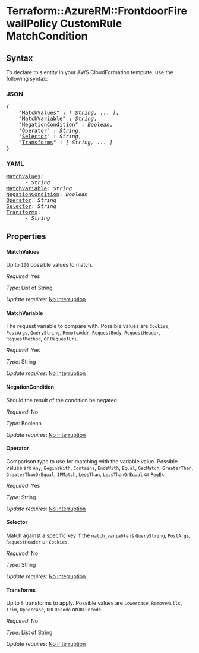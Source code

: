 # Terraform::AzureRM::FrontdoorFirewallPolicy CustomRule MatchCondition

## Syntax

To declare this entity in your AWS CloudFormation template, use the following syntax:

### JSON

<pre>
{
    "<a href="#matchvalues" title="MatchValues">MatchValues</a>" : <i>[ String, ... ]</i>,
    "<a href="#matchvariable" title="MatchVariable">MatchVariable</a>" : <i>String</i>,
    "<a href="#negationcondition" title="NegationCondition">NegationCondition</a>" : <i>Boolean</i>,
    "<a href="#operator" title="Operator">Operator</a>" : <i>String</i>,
    "<a href="#selector" title="Selector">Selector</a>" : <i>String</i>,
    "<a href="#transforms" title="Transforms">Transforms</a>" : <i>[ String, ... ]</i>
}
</pre>

### YAML

<pre>
<a href="#matchvalues" title="MatchValues">MatchValues</a>: <i>
      - String</i>
<a href="#matchvariable" title="MatchVariable">MatchVariable</a>: <i>String</i>
<a href="#negationcondition" title="NegationCondition">NegationCondition</a>: <i>Boolean</i>
<a href="#operator" title="Operator">Operator</a>: <i>String</i>
<a href="#selector" title="Selector">Selector</a>: <i>String</i>
<a href="#transforms" title="Transforms">Transforms</a>: <i>
      - String</i>
</pre>

## Properties

#### MatchValues

Up to `100` possible values to match.

_Required_: Yes

_Type_: List of String

_Update requires_: [No interruption](https://docs.aws.amazon.com/AWSCloudFormation/latest/UserGuide/using-cfn-updating-stacks-update-behaviors.html#update-no-interrupt)

#### MatchVariable

The request variable to compare with. Possible values are `Cookies`, `PostArgs`, `QueryString`, `RemoteAddr`, `RequestBody`, `RequestHeader`, `RequestMethod`, or `RequestUri`.

_Required_: Yes

_Type_: String

_Update requires_: [No interruption](https://docs.aws.amazon.com/AWSCloudFormation/latest/UserGuide/using-cfn-updating-stacks-update-behaviors.html#update-no-interrupt)

#### NegationCondition

Should the result of the condition be negated.

_Required_: No

_Type_: Boolean

_Update requires_: [No interruption](https://docs.aws.amazon.com/AWSCloudFormation/latest/UserGuide/using-cfn-updating-stacks-update-behaviors.html#update-no-interrupt)

#### Operator

Comparison type to use for matching with the variable value. Possible values are `Any`, `BeginsWith`, `Contains`, `EndsWith`, `Equal`, `GeoMatch`, `GreaterThan`, `GreaterThanOrEqual`, `IPMatch`, `LessThan`, `LessThanOrEqual` or `RegEx`.

_Required_: Yes

_Type_: String

_Update requires_: [No interruption](https://docs.aws.amazon.com/AWSCloudFormation/latest/UserGuide/using-cfn-updating-stacks-update-behaviors.html#update-no-interrupt)

#### Selector

Match against a specific key if the `match_variable` is `QueryString`, `PostArgs`, `RequestHeader` or `Cookies`.

_Required_: No

_Type_: String

_Update requires_: [No interruption](https://docs.aws.amazon.com/AWSCloudFormation/latest/UserGuide/using-cfn-updating-stacks-update-behaviors.html#update-no-interrupt)

#### Transforms

Up to `5` transforms to apply. Possible values are `Lowercase`, `RemoveNulls`, `Trim`, `Uppercase`, `URLDecode` or`URLEncode`.

_Required_: No

_Type_: List of String

_Update requires_: [No interruption](https://docs.aws.amazon.com/AWSCloudFormation/latest/UserGuide/using-cfn-updating-stacks-update-behaviors.html#update-no-interrupt)

